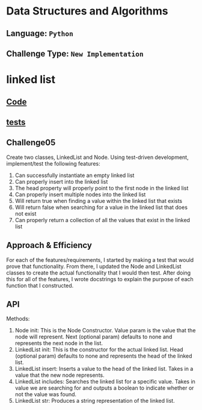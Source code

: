 # Data Structures and Algorithms

## Language: `Python`
## Challenge Type: `New Implementation`


# linked list
## [Code](https://github.com/mohammad-alshish/data-structures-and-algorithms/blob/main/linked_list/linked_list.py)
## [tests](https://github.com/mohammad-alshish/data-structures-and-algorithms/blob/main/tests/test_linked_list.py)

## Challenge05
Create two classes, LinkedList and Node. Using test-driven development, implement/test the following features:
1. Can successfully instantiate an empty linked list
2. Can properly insert into the linked list
3. The head property will properly point to the first node in the linked list
4. Can properly insert multiple nodes into the linked list
5. Will return true when finding a value within the linked list that exists
6. Will return false when searching for a value in the linked list that does not exist
7. Can properly return a collection of all the values that exist in the linked list

## Approach & Efficiency
For each of the features/requirements, I started by making a test that would prove that functionality. From there, I updated the Node and LinkedList classes to create the actual functionality that I would then test. After doing this for all of the features, I wrote docstrings to explain the purpose of each function that I constructed.

## API
Methods:
1. Node init: This is the Node Constructor. Value param is the value that the node will represent. Next (optional param) defaults to none and represents the next node in the list.
2. LinkedList init: This is the constructor for the actual linked list. Head (optional param) defaults to none and represents the head of the linked list.
3. LinkedList insert: Inserts a value to the head of the linked list. Takes in a value that the new node represents.
4. LinkedList includes: Searches the linked list for a specific value. Takes in value we are searching for and outputs a boolean to indicate whether or not the value was found.
5. LinkedList str: Produces a string representation of the linked list.